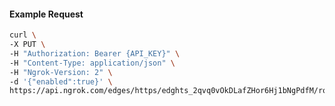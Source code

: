 <!-- Code generated for API Clients. DO NOT EDIT. -->

#### Example Request

```bash
curl \
-X PUT \
-H "Authorization: Bearer {API_KEY}" \
-H "Content-Type: application/json" \
-H "Ngrok-Version: 2" \
-d '{"enabled":true}' \
https://api.ngrok.com/edges/https/edghts_2qvq0vOkDLafZHor6Hj1bNgPdfM/routes/edghtsrt_2qvq0vbQOG1lnt6Pn6WPTs2zUuO/websocket_tcp_converter
```
